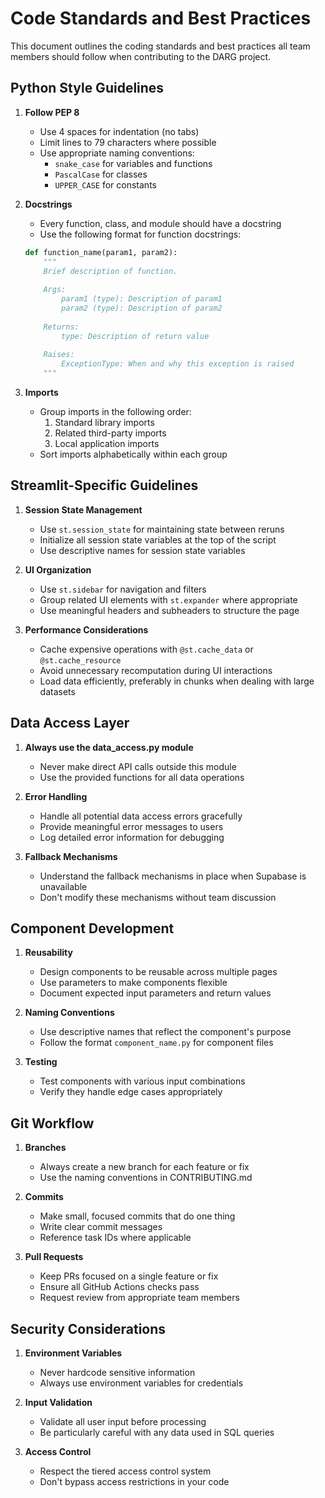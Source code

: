 # Code Standards and Best Practices

This document outlines the coding standards and best practices all team members should follow when contributing to the DARG project.

## Python Style Guidelines

1. **Follow PEP 8**
   - Use 4 spaces for indentation (no tabs)
   - Limit lines to 79 characters where possible
   - Use appropriate naming conventions:
     - `snake_case` for variables and functions
     - `PascalCase` for classes
     - `UPPER_CASE` for constants

2. **Docstrings**
   - Every function, class, and module should have a docstring
   - Use the following format for function docstrings:

   ```python
   def function_name(param1, param2):
       """
       Brief description of function.
       
       Args:
           param1 (type): Description of param1
           param2 (type): Description of param2
           
       Returns:
           type: Description of return value
           
       Raises:
           ExceptionType: When and why this exception is raised
       """
   ```

3. **Imports**
   - Group imports in the following order:
     1. Standard library imports
     2. Related third-party imports
     3. Local application imports
   - Sort imports alphabetically within each group

## Streamlit-Specific Guidelines

1. **Session State Management**
   - Use `st.session_state` for maintaining state between reruns
   - Initialize all session state variables at the top of the script
   - Use descriptive names for session state variables

2. **UI Organization**
   - Use `st.sidebar` for navigation and filters
   - Group related UI elements with `st.expander` where appropriate
   - Use meaningful headers and subheaders to structure the page

3. **Performance Considerations**
   - Cache expensive operations with `@st.cache_data` or `@st.cache_resource`
   - Avoid unnecessary recomputation during UI interactions
   - Load data efficiently, preferably in chunks when dealing with large datasets

## Data Access Layer

1. **Always use the data_access.py module**
   - Never make direct API calls outside this module
   - Use the provided functions for all data operations

2. **Error Handling**
   - Handle all potential data access errors gracefully
   - Provide meaningful error messages to users
   - Log detailed error information for debugging

3. **Fallback Mechanisms**
   - Understand the fallback mechanisms in place when Supabase is unavailable
   - Don't modify these mechanisms without team discussion

## Component Development

1. **Reusability**
   - Design components to be reusable across multiple pages
   - Use parameters to make components flexible
   - Document expected input parameters and return values

2. **Naming Conventions**
   - Use descriptive names that reflect the component's purpose
   - Follow the format `component_name.py` for component files

3. **Testing**
   - Test components with various input combinations
   - Verify they handle edge cases appropriately

## Git Workflow

1. **Branches**
   - Always create a new branch for each feature or fix
   - Use the naming conventions in CONTRIBUTING.md

2. **Commits**
   - Make small, focused commits that do one thing
   - Write clear commit messages
   - Reference task IDs where applicable

3. **Pull Requests**
   - Keep PRs focused on a single feature or fix
   - Ensure all GitHub Actions checks pass
   - Request review from appropriate team members

## Security Considerations

1. **Environment Variables**
   - Never hardcode sensitive information
   - Always use environment variables for credentials

2. **Input Validation**
   - Validate all user input before processing
   - Be particularly careful with any data used in SQL queries

3. **Access Control**
   - Respect the tiered access control system
   - Don't bypass access restrictions in your code
